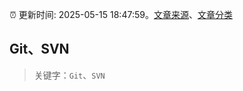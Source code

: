 :alarm_clock: 更新时间: 2025-05-15 18:47:59。[文章来源](/README.md)、[文章分类](/TAGS.md)

## Git、SVN


> 关键字：`Git`、`SVN`




